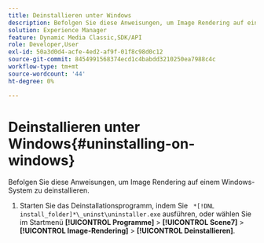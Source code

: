 ```yaml
---
title: Deinstallieren unter Windows
description: Befolgen Sie diese Anweisungen, um Image Rendering auf einem Windows-System zu deinstallieren.
solution: Experience Manager
feature: Dynamic Media Classic,SDK/API
role: Developer,User
exl-id: 50a3d0d4-acfe-4ed2-af9f-01f8c98d0c12
source-git-commit: 8454991568374ecd1c4babdd3210250ea7988c4c
workflow-type: tm+mt
source-wordcount: '44'
ht-degree: 0%

---
```


# Deinstallieren unter Windows{#uninstalling-on-windows}

Befolgen Sie diese Anweisungen, um Image Rendering auf einem Windows-System zu deinstallieren.

1. Starten Sie das Deinstallationsprogramm, indem Sie ` *[!DNL install_folder]*\_uninst\uninstaller.exe` ausführen, oder wählen Sie im Startmenü **[!UICONTROL Programme]** > **[!UICONTROL Scene7]** > **[!UICONTROL Image-Rendering]** > **[!UICONTROL Deinstallieren]**.
